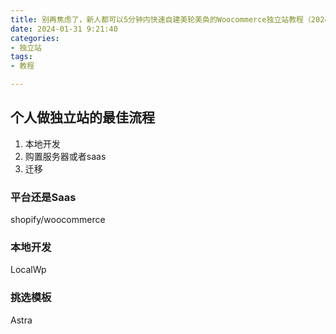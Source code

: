 ```yaml
---
title: 别再焦虑了，新人都可以5分钟内快速自建美轮美奂的Woocommerce独立站教程（2024年）
date: 2024-01-31 9:21:40
categories: 
- 独立站
tags:
- 教程

---
```




## 个人做独立站的最佳流程

1. 本地开发
2. 购置服务器或者saas
3. 迁移


### 平台还是Saas

shopify/woocommerce

### 本地开发

LocalWp

### 挑选模板

Astra
